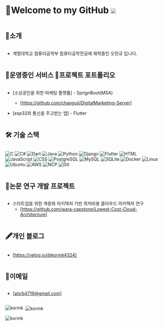 # 👋Welcome to my GitHub ![](https://komarev.com/ghpvc/?username=kormk&label=Profile%20views&color=af4bf1&style=flat) 

<h2 style="display: inline-block; vertical-align: middle;">📌소개</h2>

- 계명대학교 컴퓨터공학부 컴퓨터공학전공에 재학중인 오민규 입니다.


<h2 style="display: inline-block; vertical-align: middle;">🚀운영중인 서비스</h2>



<h2 style="display: inline-block; vertical-align: middle;">💼프로젝트 포트폴리오</h2>

- [소상공인을 위한 마케팅 플랫폼] - SprignBoot(MSA)
  - [https://github.com/changuii/DigitalMarketing-Server]

- [esp32와 통신을 주고받는 앱] - Flutter


  
<h2 style="display: inline-block; vertical-align: middle;">🛠 기술 스택</h2>


![C](https://img.shields.io/badge/-C-00599C?style=for-the-badge&logo=c&logoColor=white)
![C#](https://img.shields.io/badge/-CSharp-239120?style=for-the-badge&logo=c-sharp&logoColor=white)
![Dart](https://img.shields.io/badge/-Dart-0175C2?style=for-the-badge&logo=dart&logoColor=white)
![Java](https://img.shields.io/badge/-Java-007396?style=for-the-badge&logo=java&logoColor=white)
![Python](https://img.shields.io/badge/-Python-3776AB?style=for-the-badge&logo=python&logoColor=white)
![Django](https://img.shields.io/badge/-Django-092E20?style=for-the-badge&logo=django&logoColor=white)
![Flutter](https://img.shields.io/badge/-Flutter-02569B?style=for-the-badge&logo=flutter&logoColor=white)
![HTML](https://img.shields.io/badge/-HTML-E34F26?style=for-the-badge&logo=html5&logoColor=white)
![JavaScript](https://img.shields.io/badge/-JavaScript-F7DF1E?style=for-the-badge&logo=javascript&logoColor=black)
![CSS](https://img.shields.io/badge/-CSS-1572B6?style=for-the-badge&logo=css3&logoColor=white)
![PostgreSQL](https://img.shields.io/badge/-PostgreSQL-336791?style=for-the-badge&logo=postgresql&logoColor=white)
![MySQL](https://img.shields.io/badge/-MySQL-4479A1?style=for-the-badge&logo=mysql&logoColor=white)
![SQLite](https://img.shields.io/badge/-SQLite-07405E?style=for-the-badge&logo=sqlite&logoColor=white)
![Docker](https://img.shields.io/badge/-Docker-2496ED?style=for-the-badge&logo=docker&logoColor=white)
![Linux](https://img.shields.io/badge/-Linux-FCC624?style=for-the-badge&logo=linux&logoColor=black)
![Ubuntu](https://img.shields.io/badge/-Ubuntu-E95420?style=for-the-badge&logo=ubuntu&logoColor=white)
![AWS](https://img.shields.io/badge/-AWS-232F3E?style=for-the-badge&logo=amazon-aws&logoColor=white)
![NCP](https://img.shields.io/badge/-NCP-03C75A?style=for-the-badge&logo=naver&logoColor=white)
![Git](https://img.shields.io/badge/-Git-F05032?style=for-the-badge&logo=git&logoColor=white)



<h2 style="display: inline-block; vertical-align: middle;">📜논문 연구 개발 프로젝트</h2>

- 스타트업을 위한 계층화 아키텍처 기반 최저비용 클라우드 아키텍처 연구
  - [https://github.com/wara-capstone/Lowest-Cost-Cloud-Architecture]
  
<h2 style="display: inline-block; vertical-align: middle;">🖋개인 블로그</h2>

- [https://velog.io/@kormk4324]

<h2 style="display: inline-block; vertical-align: middle;">📧이메일</h2>

- [alsrb4719@gmail.com]
  
## 
<p><img align="left" src="https://github-readme-stats.vercel.app/api/top-langs?username=kormk&show_icons=true&theme=radical&locale=en&layout=compact" alt="kormk" /></p>

<p>&nbsp;<img align="center" src="https://github-readme-stats.vercel.app/api?username=kormk&show_icons=true&theme=radical&locale=en" alt="kormk" /></p>

<p><img align="center" src="https://github-readme-streak-stats.herokuapp.com/?user=kormk&theme=dark" alt="kormk" /></p>

